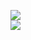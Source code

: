 [![](https://img.shields.io/badge/Made%20With-Github%20Spray-lightgrey.svg?style=for-the-badge&logo=github)](https://github.com/Annihil/github-spray#4422)  
[![](https://i.imgur.com/2DrTn0Z.gif)](https://github.com/Annihil/github-spray)
